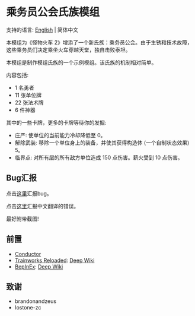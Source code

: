 # 乘务员公会氏族模组

支持的语言: [English](https://github.com/Monster-Train-2-Modding-Group/StewardClan/blob/main/README.md) | 简体中文

本模组为《怪物火车 2》增添了一个新氏族：乘务员公会。由于生锈和技术故障，这些乘务员们决定乘坐火车穿越天堂，独自击败泰坦。

本模组是制作模组氏族的一个示例模组。该氏族的机制相对简单。

内容包括:

- 1 名勇者
- 11 张单位牌
- 22 张法术牌
- 6 件神器

其中的一些卡牌，更多的卡牌等待你的发掘:

- 庄严: 使单位的当前能力冷却降低至 0。
- 解除武装: 移除一个单位身上的装备，并使其获得构造体 (一个自制状态效果) 5。
- 临界点: 对所有层的所有敌方单位造成 150 点伤害。薪火受到 10 点伤害。

## Bug汇报

点击[这里](https://github.com/Monster-Train-2-Modding-Group/StewardClan/issues)汇报bug。

点击[这里](https://github.com/lostone-zc/StewardClan-Chinese/issues)汇报中文翻译的错误。

最好附带截图!

## 前置

- [Conductor](https://github.com/Monster-Train-2-Modding-Group/Conductor)
- [Trainworks Reloaded](https://github.com/Monster-Train-2-Modding-Group/Trainworks-Reloaded): [Deep Wiki](https://deepwiki.com/Monster-Train-2-Modding-Group/Trainworks-Reloaded)
- [BepInEx](https://github.com/BepInEx/BepInEx): [Deep Wiki](https://deepwiki.com/BepInEx/BepInEx)

## 致谢

- brandonandzeus
- lostone-zc
